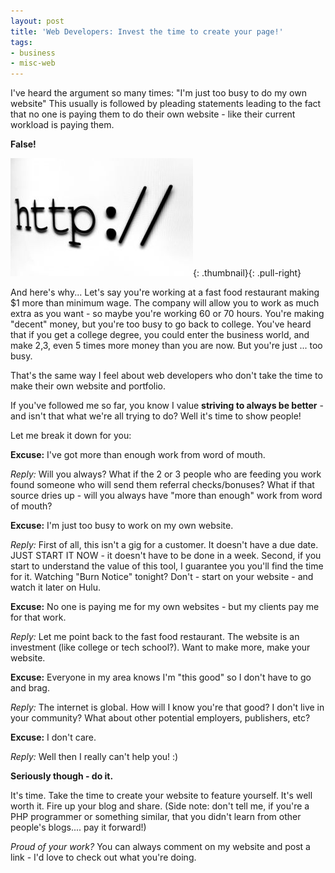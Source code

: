 ```yaml
---
layout: post
title: 'Web Developers: Invest the time to create your page!'
tags:
- business
- misc-web
---
```

I've heard the argument so many times: "I'm just too busy to do my own website"  This usually is followed by pleading statements leading to the fact that no one is paying them to do their own website - like their current workload is paying them.

**False!**

[![](/uploads/2012/http.png)](/uploads/2012/http.png){: .thumbnail}{: .pull-right}

And here's why... Let's say you're working at a fast food restaurant making $1 more than minimum wage.  The company will allow you to work as much extra as you want - so maybe you're working 60 or 70 hours.  You're making "decent" money, but you're too busy to go back to college.  You've heard that if you get a college degree, you could enter the business world, and make 2,3, even 5 times more money than you are now.  But you're just ... too busy.

That's the same way I feel about web developers who don't take the time to make their own website and portfolio.

If you've followed me so far, you know I value **striving to always be better** - and isn't that what we're all trying to do?  Well it's time to show people!

Let me break it down for you:

**Excuse:** I've got more than enough work from word of mouth.

_Reply:_ Will you always?  What if the 2 or 3 people who are feeding you work found someone who will send them referral checks/bonuses?  What if that source dries up - will you always have "more than enough" work from word of mouth?

**Excuse:** I'm just too busy to work on my own website.

_Reply:_ First of all, this isn't a gig for a customer.  It doesn't have a due date. JUST START IT NOW - it doesn't have to be done in a week.  Second, if you start to understand the value of this tool, I guarantee you you'll find the time for it.  Watching "Burn Notice" tonight?  Don't - start on your website - and watch it later on Hulu.

**Excuse:** No one is paying me for my own websites - but my clients pay me for that work.

_Reply:_ Let me point back to the fast food restaurant.  The website is an investment (like college or tech school?).  Want to make more, make your website.

**Excuse:** Everyone in my area knows I'm "this good" so I don't have to go and brag.

_Reply:_ The internet is global.  How will I know you're that good? I don't live in your community?  What about other potential employers, publishers, etc?

**Excuse:** I don't care.

_Reply:_ Well then I really can't help you! :)

**Seriously though - do it.**

It's time.  Take the time to create your website to feature yourself.  It's well worth it.  Fire up your blog and share. (Side note: don't tell me, if you're a PHP programmer or something similar, that you didn't learn from other people's blogs.... pay it forward!)

_Proud of your work?_ You can always comment on my website and post a link - I'd love to check out what you're doing.
